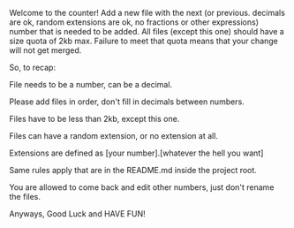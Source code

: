 Welcome to the counter!
Add a new file with the next (or previous. decimals are ok, random extensions are ok, no fractions or other expressions) number that is needed to be added.
All files (except this one) should have a size quota of 2kb max.
Failure to meet that quota means that your change will not get merged.

So, to recap:

File needs to be a number, can be a decimal.

Please add files in order, don't fill in decimals between numbers.

Files have to be less than 2kb, except this one.

Files can have a random extension, or no extension at all.

Extensions are defined as [your number].[whatever the hell you want]

Same rules apply that are in the README.md inside the project root.

You are allowed to come back and edit other numbers, just don't rename the files.

Anyways, Good Luck and HAVE FUN!
